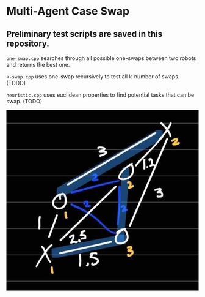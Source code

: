 # Multi-Agent Case Swap

## Preliminary test scripts are saved in this repository.
`one-swap.cpp` searches through all possible one-swaps between two robots and returns the best one.

`k-swap.cpp` uses one-swap recursively to test all k-number of swaps. (TODO)

`heuristic.cpp` uses euclidean properties to find potential tasks that can be swap. (TODO)

![Desc](IMG_5527.jpg)
